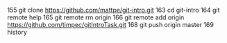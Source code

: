   155  git clone https://github.com/mattpe/git-intro.git
  163  cd git-intro
  164  git remote help
  165  git remote rm origin
  166  git remote add origin https://github.com/timpec/gitIntroTask.git
  168  git push origin master
  169  history
